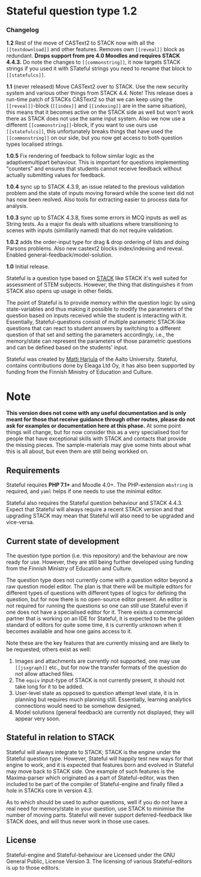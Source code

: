 # Stateful question type 1.2

### Changelog

**1.2** Rest of the move of CASText2 to STACK now with all the `[[textdownload]]` and other features. Removes own `[[reveal]]` block as redundant. **Drops support from pre 4.0 Moodles and requires STACK 4.4.3.** Do note the changes to `[[commonstring]]`, it now targets STACK strings if you used it with STateful strings you need to rename that block to `[[statefulcs]]`.

**1.1** (never released) Move CASText2 over to STACK. Use the new security system and various other things from STACK 4.4. Note! This release does a run-time patch of STACKs CASText2 so that we can keep using the `[[reveal]]`-block (`[[index]]` and `[[indexing]]` are in the same situation), this means that it becomes active on the STACK side as well but won't work there as STACK does not use the same input system. Also we now use a different `[[commonstring]]`-block, if you want to use ours use `[[statefulcs]]`, this unfortunately breaks things that have used the `[[commonstring]]` on our side, but you now get access to both question types localised strings.

**1.0.5** Fix rendering of feedback to follow similar logic as the adaptivemultipart behaviour. This is important for questions implementing "counters" and ensures that students cannot receive feedback without actually submitting values for feedback.

**1.0.4** sync up to STACK 4.3.9, an issue related to the previous validation problem and the state of inputs moving forward while the scene text did not has now been reolved. Also tools for extracting easier to process data for analysis.

**1.0.3** sync up to STACK 4.3.8, fixes some errors in MCQ inputs as well as String tests. As a major fix deals with situations where transitioning to scenes with inputs (simillarily named) that do not require validation.

**1.0.2** adds the order-input type for drag & drop ordering of lists and doing Parsons problems. Also new castext2 blocks index/indexing and reveal. Enabled general-feedback/model-solution.

**1.0** Initial release.



Stateful is a question type based on [STACK](https://github.com/maths/moodle-qtype_stack/) like STACK it's well suited for assessment of STEM subjects. However, the thing that distinguishes it from STACK also opens up usage in other fields.

The point of Stateful is to provide memory within the question logic by using state-variables and thus making it possible to modify the parameters of the question based on inputs received while the student is interacting with it. Essentially, Stateful-questions consist of multiple parametric STACK-like questions that can react to student answers by switching to a different question of that set and setting the parameters accordingly, i.e., the memory/state can represent the parameters of those parametric questions and can be defined based on the students' input.

Stateful was created by [Matti Harjula](http://math.aalto.fi/en/people/matti.harjula) of the Aalto University. Stateful, contains contributions done by Eleaga Ltd Oy, it has also been supported by funding from the Finnish Ministry of Education and Culture.

# Note
**This version does not come with any useful documentation and is only meant for those that receive guidance through other routes, please do not ask for examples or documentation here at this phase.** At some point things will change, but for now consider this as a very specialised tool for people that have exceptional skills with STACK and contacts that provide the missing pieces. The sample-materials may give some hints about what this is all about, but even them are still being workked on.

## Requirements

Stateful requires **PHP 7.1+** and Moodle 4.0+. The PHP-extension `mbstring` is required, and `yaml` helps if one needs to use the minimal editor.

Stateful also requires the Stateful question behaviour and STACK 4.4.3. Expect that Stateful will always require a recent STACK version and that upgrading STACK may mean that Stateful will also need to be upgraded and vice-versa.


## Current state of development

The question type portion (i.e. this repository) and the behaviour are now ready for use. However, they are still being further developed using funding from the Finnish Ministry of Education and Culture. 

The question type does not currently come with a question editor beyond a raw question model editor. The plan is that there will be multiple editors for different types of questions with different types of logics for defining the question, but for now there is no open-source editor present. An editor is not required for running the questions so one can still use Stateful even if one does not have a specialised editor for it. There exists a commercial partner that is working on an IDE for Stateful, it is expected to be the golden standard of editors for quite some time, it is currently unknown when it becomes available and how one gains access to it.

Note these are the key features that are currently missing and are likely to be requested; others exist as well:

 1. Images and attachments are currently not supported, one may use `[[jsxgraph]]` etc., but for now the transfer formats of the question do not allow attached files.
 2. The `equiv` input-type of STACK is not currently present, it should not take long for it to be added.
 3. User-level state as opposed to question attempt level state, it is in planning but requires much planning still. Essentially, learning analytics connections would need to be somehow designed.
 4. Model solutions (general feedback) are currently not displayed, they will appear very soon.


## Stateful in relation to STACK

Stateful will always integrate to STACK; STACK is the engine under the Stateful question type. However, Stateful will happily test new ways for that engine to work, and it is expected that features born and evolved in Stateful may move back to STACK side. One example of such features is the Maxima-parser which originated as a part of Stateful-editor, was then included to be part of the compiler of Stateful-engine and finally filled a hole in STACKs core in version 4.3.

As to which should be used to author questions, well if you do not have a real need for memory/state in your question, use STACK to minimise the number of moving parts. Stateful will never support deferred-feedback like STACK does, and will thus never work in those use cases.


## License

Stateful-engine and Stateful-behaviour are Licensed under the GNU General Public, License Version 3. The licensing of various Stateful-editors is up to those editors.
